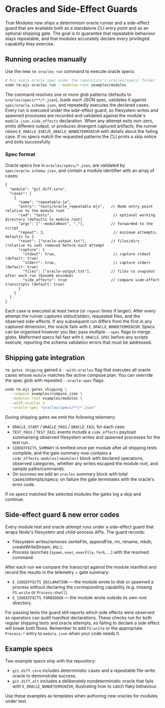 # Oracles and Side-Effect Guards

True Modules now ships a determinism oracle runner and a side-effect guard that are available both as a standalone CLI entry point and as an optional shipping gate. The goal is to guarantee that repeatable behaviour stays repeatable, and that modules accurately declare every privileged capability they exercise.

## Running oracles manually

Use the new `tm oracles run` command to execute oracle specs:

```sh
# Run every oracle spec under the repository's oracles/specs/ folder
node tm.mjs oracles run --modules-root examples/modules
```

The command resolves one or more glob patterns (defaults to `oracles/specs/**/*.json`), loads each JSON spec, validates it against `spec/oracle.schema.json`, and repeatedly executes the declared cases. Every run is executed under the side-effect guard, so filesystem writes and spawned processes are recorded and validated against the module's `module.json.side_effects` declaration. When any attempt exits non-zero, emits different output, or produces divergent captured artifacts, the runner raises `E_ORACLE_EXEC`/`E_ORACLE_NONDETERMINISM` with details about the failing case. If no specs match the requested patterns the CLI prints a skip notice and exits successfully.

### Spec format

Oracle specs live in `oracles/specs/*.json`, are validated by `spec/oracle.schema.json`, and contain a module identifier with an array of cases:

```jsonc
{
  "module": "git.diff.core",
  "cases": [
    {
      "name": "repeatable-io",
      "entry": "tests/oracle_repeatable.mjs",   // Node entry point relative to the module root
      "cwd": "tests",                            // optional working directory (defaults to module root)
      "args": ["--moduleRoot", "."],            // forwarded to the script
      "repeat": 3,                               // minimum attempts; defaults to 2
      "reset": ["oracle-output.txt"],           // files/dirs (relative to cwd) removed before each attempt
      "capture": {
        "stdout": true,                          // capture stdout (default: true)
        "stderr": true,                          // capture stderr (default: true)
        "files": ["oracle-output.txt"],         // files to snapshot after each run (base64 encoded)
        "side_effects": true                    // compare side-effect transcripts (default: true)
      }
    }
  ]
}
```

Each case is executed at least twice (or `repeat` times if larger). After every attempt the runner captures stdout/stderr, requested files, and the observed side-effects. If any subsequent run differs from the first in any captured dimension, the oracle fails with `E_ORACLE_NONDETERMINISM`. Specs can be organised however you like; pass multiple `--spec` flags to merge globs. Malformed specs fail fast with `E_ORACLE_SPEC` before any scripts execute, reporting the schema validation errors that must be addressed.

## Shipping gate integration

`tm gates shipping` gained a `--with-oracles` flag that executes all oracle cases whose `module` matches the active compose plan. You can override the spec glob with repeated `--oracle-spec` flags:

```sh
node tm.mjs gates shipping \
  --compose examples/compose.json \
  --modules-root examples/modules \
  --with-oracles \
  --oracle-spec "oracles/specs/**/*.json"
```

During shipping gates we emit the following telemetry:

- `ORACLE_START` / `ORACLE_PASS` / `ORACLE_FAIL` for each case.
- `TEST_PASS` / `TEST_FAIL` events include a `side_effects` payload summarising observed filesystem writes and spawned processes for the test run.
- `SIDEEFFECTS_SUMMARY` is emitted once per module after all shipping tests complete, and the gate summary now contains a `side_effects.modules[<module>]` block with declared operations, observed categories, whether any writes escaped the module root, and sample paths/commands.
- On success we add an `oracles` summary block with total cases/attempts/specs; on failure the gate terminates with the oracle's error code.

If no specs matched the selected modules the gates log a skip and continue.

## Side-effect guard & new error codes

Every module test and oracle attempt runs under a side-effect guard that wraps Node's filesystem and child-process APIs. The guard records:

- Filesystem writes/removes (writeFile, appendFile, rm, rename, mkdir, createWriteStream, etc.).
- Process launches (`spawn`, `exec`, `execFile`, `fork`, …) with the resolved command.

After each run we compare the transcript against the module manifest and record the results in the telemetry + gate summary:

- `E_SIDEEFFECTS_DECLARATION` — the module wrote to disk or spawned a process without declaring the corresponding capability (e.g. missing `FS:write` or `Process:shell`).
- `E_SIDEEFFECTS_FORBIDDEN` — the module wrote outside its own root directory.

For passing tests the guard still reports which side effects were observed so operators can audit manifest declarations. These checks run for both regular shipping tests and oracle attempts, so failing to declare a side effect will break both flows. Remember to add `FS:write` or the appropriate `Process:*` entry to `module.json` when your code needs it.

## Example specs

Two example specs ship with the repository:

- `git.diff.core` includes deterministic cases and a repeatable file-write oracle to demonstrate success.
- `git.diff.alt` includes a deliberately nondeterministic oracle that fails with `E_ORACLE_NONDETERMINISM`, illustrating how to catch flaky behaviour.

Use these examples as templates when authoring new oracles for modules under test.
